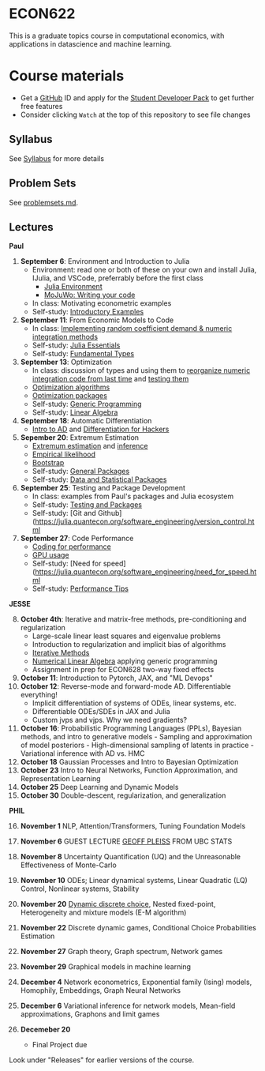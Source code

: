 # ECON622

This is a graduate topics course in computational economics, with applications in datascience and machine learning.

# Course materials
- Get a [GitHub](www.github.com) ID and apply for the [Student Developer Pack](https://education.github.com/pack) to get further free features
- Consider clicking `Watch` at the top of this repository to see file changes

<!-- ## Accessing the VSE syzygy JupyterHub -->
<!-- 1.  Login to https://vse.syzygy.ca/ with your CWL to ensure you can access our JupyterHub -->
<!-- 2.  Click [Here](https://vse.syzygy.ca/jupyter/hub/user-redirect/git-pull?repo=https%3A%2F%2Fgithub.com%2FQuantEcon%2Fquantecon-notebooks-julia&urlpath=lab%2Ftree%2Fquantecon-notebooks-julia) to install the QuantEcon Julia Lectures there -->
<!--     - Later you will need to do a local installation by following the [Getting Started](https://lectures.quantecon.org/jl/getting_started_julia/getting_started.html) but this is a better way to begin -->
<!--     - For support with vse.syzygy.ca, email me@arnavsood.com -->
<!-- 3. To automatically launch the QuantEcon lecture notes on vse.syzygy.ca -->
<!--     - Open the lecture notes in a website (e.g. go to  [Introductory Examples](https://lectures.quantecon.org/jl/getting_started_julia/julia_by_example.html)) -->
<!--     - Hover your mouse over the button "jupyter notebook | run" at the top -->
<!--     - When it pops up a configuration, choose `vse.syzygy.ca (UBC Only)` from the list, move your mouse to somewhere else on the screen -->
<!--     - Now when you click on the "jupyter notebook | run" on any of the Julia lectures (no need to hover again), it will launch in our hub. -->
<!-- 4. Download the extra notebooks from this repository with  [Here](https://vse.syzygy.ca/jupyter/hub/user-redirect/git-pull?repo=https%3A%2F%2Fgithub.com%2Fubcecon%2FECON622_2019&urlpath=lab%2Ftree%2FECON622_2019%2F) -->
<!--     - To update this repository when we create new notebooks, just click on that link again to clone. -->

<!-- In all cases, the reset a notebook, delete it and click on the launch of clone links again. -->

<!-- Most of the course will be taught using Julia, but we will briefly introduce Python (or R) for discussing topics where Julia is not ideal. -->

## Syllabus
See [Syllabus](syllabus.md) for more details


## Problem Sets

See [problemsets.md](problemsets.md).



## Lectures

**Paul**

1. **September 6**: Environment and Introduction to Julia
    - Environment: read one or both of these on your own and install Julia, IJulia, and VSCode, preferrably before the first class
        - [Julia Environment](https://quantecon.github.io/lecture-julia.myst/getting_started_julia/getting_started.html)
        - [MoJuWo: Writing your code](https://modernjuliaworkflows.github.io/pages/writing/)
    - In class: Motivating econometric examples
    - Self-study: [Introductory Examples](https://quantecon.github.io/lecture-julia.myst/getting_started_julia/julia_by_example.html)
2. **September 11**: From Economic Models to Code
   - In class: [Implementing random coefficient demand \& numeric integration methods](jmd/blp/blp.jmd)
   - Self-study: [Julia Essentials](https://quantecon.github.io/lecture-julia.myst/getting_started_julia/julia_essentials.html)
   - Self-study: [Fundamental Types](https://quantecon.github.io/lecture-julia.myst/getting_started_julia/fundamental_types.html)
3. **September 13**: Optimization
   - In class: discussion of types and using them to [reorganize numeric integration code from last time](jmd/blp/src/integrate.jl) and [testing them](jmd/blp/test/runtests.jl)
   - [Optimization algorithms](https://schrimpf.github.io/AnimatedOptimization.jl/optimization/)
   - [Optimization packages](https://quantecon.github.io/lecture-julia.myst/more_julia/optimization_solver_packages.html#Optimization)
   - Self-study: [Generic Programming](https://quantecon.github.io/lecture-julia.myst/more_julia/generic_programming.html)
   - Self-study: [Linear Algebra](https://quantecon.github.io/lecture-julia.myst/tools_and_techniques/linear_algebra.html)
4. **September 18**: Automatic Differentiation
    - [Intro to AD](https://quantecon.github.io/lecture-julia.myst/more_julia/optimization_solver_packages.html#Introduction-to-Automatic-Differentiation)
    and [Differentiation for Hackers](https://github.com/MikeInnes/diff-zoo)
5. **Sepember 20**: Extremum Estimation
   - [Extremum estimation](https://schrimpf.github.io/GMMInference.jl/extremumEstimation/) and [inference](https://schrimpf.github.io/GMMInference.jl/identificationRobustInference/)
   - [Empirical likelihood](https://schrimpf.github.io/GMMInference.jl/empiricalLikelihood/)
   - [Bootstrap](https://schrimpf.github.io/GMMInference.jl/bootstrap/)
   -  Self-study: [General Packages](https://quantecon.github.io/lecture-julia.myst/more_julia/general_packages.html)
   -  Self-study: [Data and Statistical Packages](https://quantecon.github.io/lecture-julia.myst/more_julia/data_statistical_packages.html)
6. **September 25**: Testing and Package Development
   - In class: examples from Paul's packages and Julia ecosystem
   - Self-study: [Testing and Packages](https://julia.quantecon.org/software_engineering/testing.html)
   - Self-study: [Git and Github](https://julia.quantecon.org/software_engineering/version_control.html
7. **September 27**: Code Performance
   - [Coding for performance](https://github.com/schrimpf/ARGridBootstrap)
   - [GPU usage](https://github.com/schrimpf/ARGridBootstrap)
   - Self-study: [Need for speed](https://julia.quantecon.org/software_engineering/need_for_speed.html
   - Self-study: [Performance Tips](https://docs.julialang.org/en/v1/manual/performance-tips/)

**JESSE**

8. **October 4th**: Iterative and matrix-free methods, pre-conditioning and regularization
   - Large-scale linear least squares and eigenvalue problems
   - Introduction to regularization and implicit bias of algorithms
   - [Iterative Methods](https://julia.quantecon.org/tools_and_techniques/iterative_methods_sparsity.html)
   - [Numerical Linear Algebra](https://julia.quantecon.org/tools_and_techniques/numerical_linear_algebra.html) applying generic programming
   - Assignment in prep for ECON628 two-way fixed effects
9.  **October 11**: Introduction to Pytorch, JAX, and "ML Devops"
10. **October 12**: Reverse-mode and forward-mode AD.  Differentiable everything!
    - Implicit differentiation of systems of ODEs, linear systems, etc.
    - Differentiable ODEs/SDEs in JAX and Julia
    - Custom jvps and vjps.  Why we need gradients?
11.  **October 16**: Probabilistic Programming Languages (PPLs), Bayesian methods, and intro to generative models
    - Sampling and approximation of model posteriors
    - High-dimensional sampling of latents in practice
    - Variational inference with AD vs. HMC
12.  **October 18** Gaussian Processes and Intro to Bayesian Optimization
13.  **October 23** Intro to Neural Networks, Function Approximation, and Representation Learning
14.  **October 25** Deep Learning and Dynamic Models
15.  **October 30** Double-descent, regularization, and generalization

**PHIL**

16.  **November 1** NLP, Attention/Transformers, Tuning Foundation Models
17.  **November 6** GUEST LECTURE [GEOFF PLEISS](https://geoffpleiss.com/) FROM UBC STATS
18. **November 8** Uncertainty Quantification (UQ) and the Unreasonable Effectiveness of Monte-Carlo
19. **November 10** ODEs; Linear dynamical systems, Linear Quadratic (LQ) Control, Nonlinear systems, Stability
20. **November 20** [Dynamic discrete choice](https://github.com/UBCECON567/DynamicDiscreteChoice.jl), Nested fixed-point, Heterogeneity and mixture models (E-M algorithm)
21. **November 22** Discrete dynamic games, Conditional Choice Probabilities Estimation
22. **November 27** Graph theory, Graph spectrum, Network games
23. **November 29** Graphical models in machine learning
24. **December 4** Network econometrics, Exponential family (Ising) models, Homophily, Embeddings, Graph Neural Networks
25. **December 6** Variational inference for network models, Mean-field approximations, Graphons and limit games

26. **Decemeber 20**
    - Final Project due


Look under "Releases" for earlier versions of the course.
